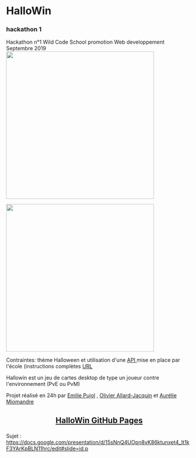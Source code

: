 # HalloWin
### hackathon 1
<p align="center">


Hackathon n°1 Wild Code School promotion Web developpement Septembre 2019
<img src="https://github.com/AurelieMio/hallowin/blob/master/Capture%20d%E2%80%99e%CC%81cran%202019-11-20%20a%CC%80%2008.28.54.png?raw=true" width="400" />

<img src="https://github.com/AurelieMio/hallowin/blob/master/Capture%20d%E2%80%99e%CC%81cran%202019-11-20%20a%CC%80%2008.28.27.png?raw=true" width="400" />
</p>
Contraintes: thème Halloween et utilisation d'une <a href="https://hackathon-wild-hackoween.herokuapp.com/"> API </a>mise en place par l'école (instructions complètes <a href="https://docs.google.com/presentation/d/15sNnQ4UOpn8vK86ktunxet4_It1kF3YArKpBLN11hrc/edit#slide=id.p">URL</a></p>
<p>Hallowin est un jeu de cartes desktop de type un joueur contre l'environnement (PvE ou PvM)
  </p>
<p>Projet réalisé en 24h par 
<a href="https://github.com/EmilieWoolf/">Emilie Pujol</a> , <a href="https://github.com/Olivier9925">Olivier Allard-Jacquin</a> et
<a href="https://github.com/AurelieMio/">Aurélie Miomandre</a></p>

## <p align="center" ><a href="https://olivier9925.github.io/hallowin/">HalloWin GitHub Pages</a></p>




Sujet :
https://docs.google.com/presentation/d/15sNnQ4UOpn8vK86ktunxet4_It1kF3YArKpBLN11hrc/edit#slide=id.p

